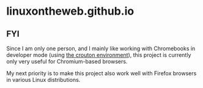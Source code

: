 # linuxontheweb.github.io

## FYI

Since I am only one person, and I mainly like working with Chromebooks in developer
mode (using [the crouton environment](https://github.com/dnschneid/crouton)), 
this project is currently only very useful for Chromium-based browsers.

My next priority is to make this project also work well with Firefox browsers in 
various Linux distributions.

